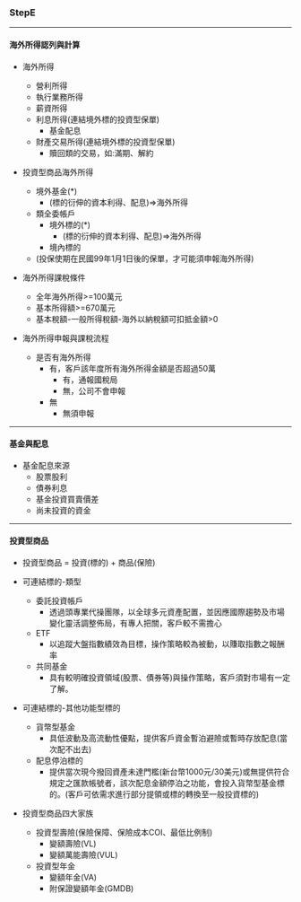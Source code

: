 ### StepE
---

#### 海外所得認列與計算

- 海外所得
  - 營利所得
  - 執行業務所得
  - 薪資所得
  - 利息所得(連結境外標的投資型保單)
    - 基金配息
  - 財產交易所得(連結境外標的投資型保單)
    - 贖回類的交易，如:滿期、解約

- 投資型商品海外所得
  - 境外基金(*)
    - (標的衍伸的資本利得、配息)=>海外所得
  - 類全委帳戶
    - 境外標的(*)
      - (標的衍伸的資本利得、配息)=>海外所得
    - 境內標的
  - (投保使期在民國99年1月1日後的保單，才可能須申報海外所得)

- 海外所得課稅條件
  - 全年海外所得>=100萬元
  - 基本所得額>=670萬元
  - 基本稅額-一般所得稅額-海外以納稅額可扣抵金額>0

- 海外所得申報與課稅流程
  - 是否有海外所得
    - 有，客戶該年度所有海外所得金額是否超過50萬
        - 有，通報國稅局
        - 無，公司不會申報
    - 無
      - 無須申報

---
#### 基金與配息

- 基金配息來源
  - 股票股利
  - 債券利息
  - 基金投資買賣價差
  - 尚未投資的資金

---
#### 投資型商品

- 投資型商品 = 投資(標的) + 商品(保險)
 - 可連結標的-類型
   - 委託投資帳戶
     - 透過頭專業代操團隊，以全球多元資產配置，並因應國際趨勢及市場變化靈活調整佈局，有專人把關，客戶較不需擔心
   - ETF
     - 以追蹤大盤指數績效為目標，操作策略較為被動，以賺取指數之報酬率
   - 共同基金
     - 具有較明確投資領域(股票、債券等)與操作策略，客戶須對市場有一定了解。
 - 可連結標的-其他功能型標的
   - 貨幣型基金
     - 具低波動及高流動性優點，提供客戶資金暫泊避險或暫時存放配息(當次配不出去)
   - 配息停泊標的
     - 提供當次現今撥回資產未達門檻(新台幣1000元/30美元)或無提供符合規定之匯款帳號者，該次配息金額停泊之功能，會投入貨幣型基金標的。(客戶可依需求進行部分提領或標的轉換至一般投資標的)


- 投資型商品四大家族
  - 投資型壽險(保險保障、保險成本COI、最低比例制)
    - 變額壽險(VL)
    - 變額萬能壽險(VUL)
  - 投資型年金
    - 變額年金(VA)
    - 附保證變額年金(GMDB)